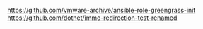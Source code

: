 https://github.com/vmware-archive/ansible-role-greengrass-init
https://github.com/dotnet/immo-redirection-test-renamed
